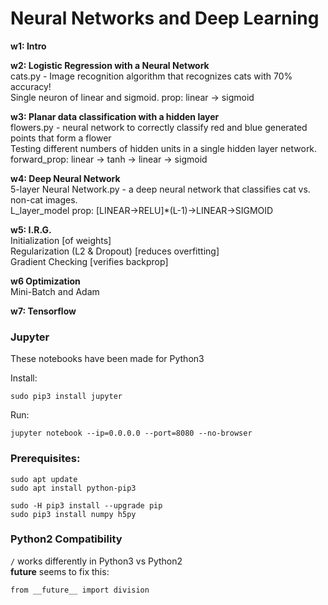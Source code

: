 # Neural Networks and Deep Learning

**w1: Intro**

**w2: Logistic Regression with a Neural Network**  
cats.py - Image recognition algorithm that recognizes cats with 70% accuracy!  
Single neuron of linear and sigmoid.
prop: linear -> sigmoid  

**w3: Planar data classification with a hidden layer**  
flowers.py - neural network to correctly classify red and blue generated points that form a flower  
Testing different numbers of hidden units in a single hidden layer network.  
forward_prop: linear -> tanh -> linear -> sigmoid  

**w4: Deep Neural Network**  
5-layer Neural Network.py - a deep neural network that classifies cat vs. non-cat images.  
L_layer_model prop: [LINEAR->RELU]*(L-1)->LINEAR->SIGMOID 

**w5: I.R.G.**  
Initialization [of weights]  
Regularization (L2 & Dropout) [reduces overfitting]  
Gradient Checking [verifies backprop]  

**w6 Optimization**  
Mini-Batch and Adam

**w7: Tensorflow**

### Jupyter

These notebooks have been made for Python3

Install:

    sudo pip3 install jupyter

Run:

    jupyter notebook --ip=0.0.0.0 --port=8080 --no-browser

### Prerequisites:

    sudo apt update
    sudo apt install python-pip3
    
    sudo -H pip3 install --upgrade pip   
    sudo pip3 install numpy h5py
    
### Python2 Compatibility

`/` works differently in Python3 vs Python2  
__future__ seems to fix this:  

    from __future__ import division